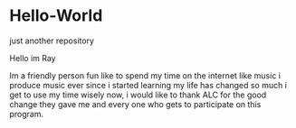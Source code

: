 # Hello-World
just another repository

Hello im Ray 

Im a friendly person fun like to spend my time on the internet like music i produce music ever since i started learning my life has changed so much i get to use my time wisely now, i would like to thank ALC for the good change they gave me and every one who gets to participate on this program.
